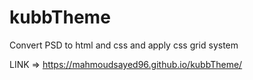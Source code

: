 # kubbTheme
Convert PSD to html and css and apply css grid system

LINK => https://mahmoudsayed96.github.io/kubbTheme/
